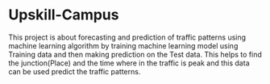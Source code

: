 # Upskill-Campus

This project is about forecasting and prediction of traffic patterns using machine learning algorithm by training machine learning model using Training data and then making prediction on the Test data.
This helps to find the junction(Place) and the time where in the traffic is peak and this data can be used predict the traffic patterns.
